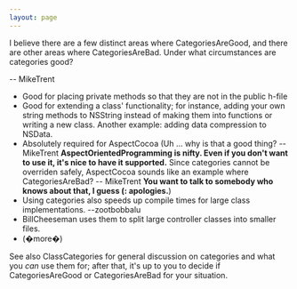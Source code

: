 ```yaml
---
layout: page
---
```


I believe there are a few distinct areas where CategoriesAreGood, and there are other areas where CategoriesAreBad. Under what circumstances are categories good?

-- MikeTrent


* Good for placing private methods so that they are not in the public h-file
* Good for extending a class' functionality; for instance, adding your own string methods to NSString instead of making them into functions or writing a new class. Another example: adding data compression to NSData.
* Absolutely required for AspectCocoa (Uh ... why is that a good thing? -- MikeTrent **AspectOrientedProgramming is nifty. Even if you don't want to use it, it's nice to have it supported.** Since categories cannot be overriden safely, AspectCocoa sounds like an example where CategoriesAreBad? -- MikeTrent **You want to talk to somebody who knows about that, I guess (: apologies.**)
* Using categories also speeds up compile times for large class implementations.  --zootbobbalu
* BillCheeseman uses them to split large controller classes into smaller files.
* (�more�)


See also ClassCategories for general discussion on categories and what you *can* use them for; after that, it's up to you to decide if CategoriesAreGood or CategoriesAreBad for your situation.
